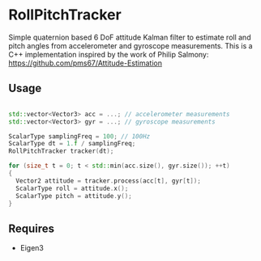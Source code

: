 # RollPitchTracker
Simple quaternion based 6 DoF attitude Kalman filter to estimate roll and pitch angles from accelerometer and gyroscope measurements.
This is a C++ implementation inspired by the work of Philip Salmony: https://github.com/pms67/Attitude-Estimation

## Usage
```cpp

std::vector<Vector3> acc = ...; // accelerometer measurements
std::vector<Vector3> gyr = ...; // gyroscope measurements

ScalarType samplingFreq = 100; // 100Hz
ScalarType dt = 1.f / samplingFreq;
RollPitchTracker tracker(dt);

for (size_t t = 0; t < std::min(acc.size(), gyr.size()); ++t)
{
  Vector2 attitude = tracker.process(acc[t], gyr[t]);
  ScalarType roll = attitude.x();
  ScalarType pitch = attitude.y();
}
```

## Requires
- Eigen3
